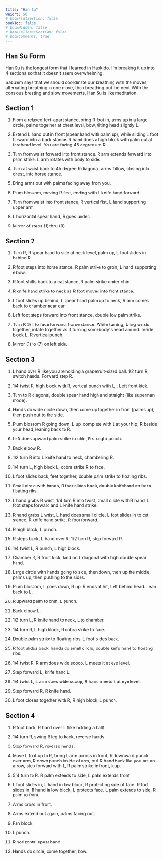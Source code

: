 ```yaml
---
title: "Han Su"
weight: 50
# bookFlatSection: false
bookToc: false
# bookHidden: false
# bookCollapseSection: false
# bookComments: true
---
```

## Han Su Form
Han Su is the longest form that I learned in Hapkido.  I'm
breaking it up into 4 sections so that it doesn't 
seem overwhelming.

Sabunim says that we should coordinate our breathing with
the moves, alternating breathing in one move, then breathing out the next.  With
the consious breating and slow movements, Han Su is like meditation.

## Section 1
1.  From a relaxed feet-apart stance, bring R
foot in, arms up in a large circle, palms together
at chest level, bow, tilting head slightly L.

2.  Extend L hand out in front (spear hand with palm up), while sliding
L foot forward into a back stance.  R hand does a high block
with palm out at forehead level.  You are facing 45 degrees to R.

3.  Turn from waist forward into front stance. R arm extends forward into 
palm strike. L arm rotates with body to side.

4.  Turn at waist back to 45 degree R diagonal, arms follow, closing into chest,
into horse stance.

5.  Bring arms out with palms facing away from you.

6.  Plum blossom, moving R first, ending with L knife hand forward.

7.  Turn from waist into front stance, R vertical fist, L hand
supporting upper arm.

8.  L horizontal spear hand, R goes under.

10. Mirror of steps (1) thru (8).  

## Section 2

1.  Turn R, R spear hand to side at neck level, palm up, L foot 
slides in behind R.

2.  R foot steps into horse stance, R palm strike to groin, L hand
supporting elbow.

3.  R foot shifts back to a cat stance, R palm strike under chin. 

4.  R knife hand strike to neck as R foot moves into front stance.

5.  L foot slides up behind, L spear hand palm up to 
neck, R arm comes back to chamber near ear. 

6.  Left foot steps forward into front stance, double low palm strike. 

7.  Turn R 3/4 to face forward, horse stance.  While turning, bring wrists together, rotate together as if turning somebody's head around.
Inside block L, R vertical punch.  

8.  Mirror (1) to (7) on left side.  

## Section 3

1.  L hand over R like you are holding a grapefruit-sized ball. 1/2 turn R, switch hands. 
Forward step R.

2.  1/4 twist R, high block with R, vertical punch with L,
, Left front kick.  

3.  Turn to R diagonal, double spear hand high and straight (like superman mode).

4.  Hands do wide circle down, then come up together in front (palms up), 
    then push out to the side. 
    
5.  Plum blossom R going down, L up, complete with L at your hip, R beside your head, leaning back to R.

6.  Left does upward palm strike to chin, R straight punch.

7.  Back elbow R.

8.  1/2 turn R into L knife hand to neck, chambering R.

9.  1/4 turn L, high block L, cobra strike R to face.

10. L foot slides back, feet together, double palm strike to 
floating ribs.

11. Small circle with hands, R foot slides back, double knifehand strike to floating ribs.

12. L hand grabs R wrist, 1/4 turn R into twist, small circle 
with R hand, L foot steps forward and L knife hand strike.

13. R hand grabs L wrist, L hand does small circle,
L foot slides in to cat stance, R knife hand strike, R foot forward.

14. R high block, L punch.

15. R steps back, L hand over R, 1/2 turn R, step forward R.

16. 1/4 twist L, R punch, L high block. 

17. Chamber R, R front kick, land on L diagonal with high double spear hand.

18. Large circle with hands going to sice, then down, then up the middle, palms up, then pushing to the sides.

19. Plum blossom, L goes down, R up. R ends at hit, Left behind head. Lean back to L.

20. R upward palm to chin, L punch.  

21. Back elbow L.

22. 1/2 turn L, R knife hand to neck, L to chamber.

23. 1/4 turn R, L high block, R cobra strike to face.

24. Double palm strike to floating ribs, L foot slides back.

25. R foot slides back, hands do small circle, double knife hand to 
floating ribs. 

26. 1/4 twist R, R arm does wide scoop, L meets it at eye level.

27. Step forward L, knife hand L.

28. 1/4 twist L, L arm does wide scoop, R hand meets it at eye level.

29. Step forward R, R knife hand.

30. L foot closes together with R, R high block, L punch.     

## Section 4

1.  R foot back, R hand over L (like holding a ball).

2.  1/4 turn R, swing R leg to back, reverse hands.

3.  Step forward R, reverse hands.

4.  Move L foot up to R, bring L arm across in front, R downward punch
over arm, R down punch inside of arm, pull R hand back like you are 
an arrow, step forward with L, R palm strike in front, kiup.

5.  5/4 turn to R. R palm extends to side, L palm extends front.

6. L foot slides in, L hand in low block, R protecting side of face. R
foot slides in, R hand in low block, L protects face. L palm extends to side, R palm to front.

7.  Arms cross in front.

8.  Arms extend out again, palms facing out.

9.  Fan block.

10. L punch.

11.  R horizontal spear hand.

12.  Hands do circle, come together, bow.   

